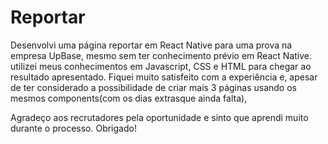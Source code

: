 # Reportar


Desenvolvi uma página  reportar em React Native para uma prova na empresa UpBase, mesmo sem ter conhecimento prévio em React Native.
 utilizei meus conhecimentos em Javascript, CSS e HTML para chegar ao resultado apresentado. 
Fiquei muito satisfeito com a experiência e, apesar de ter considerado a possibilidade de criar mais 3 páginas usando os mesmos components(com os dias extrasque ainda falta),

Agradeço aos recrutadores pela oportunidade e sinto que aprendi muito durante o processo. Obrigado!
